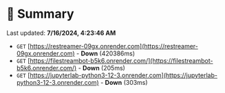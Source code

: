 # 📖 Summary
Last updated: **7/16/2024, 4:23:46 AM**

- `GET` [https://restreamer-09gx.onrender.com](https://restreamer-09gx.onrender.com) - **Down** (420386ms)
- `GET` [https://filestreambot-b5k6.onrender.com/](https://filestreambot-b5k6.onrender.com/) - **Down** (205ms)
- `GET` [https://jupyterlab-python3-12-3.onrender.com](https://jupyterlab-python3-12-3.onrender.com) - **Down** (303ms)

